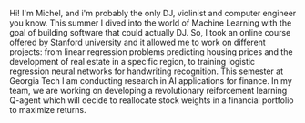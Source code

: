 Hi! I'm Michel, and i'm probably the only DJ, violinist and computer engineer you know. This summer I dived into the world of Machine Learning with the goal of building software that could actually DJ. So, I took an online course offered by Stanford university and it allowed me to work on different projects: from linear regression problems predicting housing prices and the development of real estate in a specific region, to training logistic regression neural networks for handwriting recognition. This semester at Georgia Tech I am conducting research in AI applications for finance. In my team, we are working on developing a revolutionary reiforcement learning Q-agent which will decide to reallocate stock weights in a financial portfolio to maximize returns.
